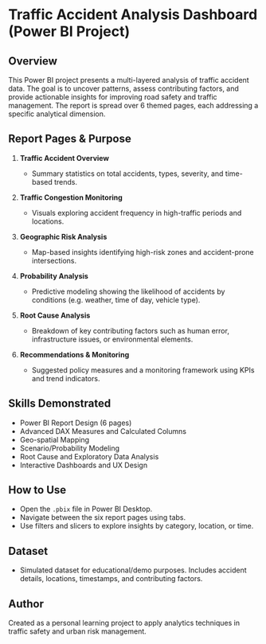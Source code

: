 # Traffic Accident Analysis Dashboard (Power BI Project)

## Overview
This Power BI project presents a multi-layered analysis of traffic accident data. The goal is to uncover patterns, assess contributing factors, and provide actionable insights for improving road safety and traffic management. The report is spread over 6 themed pages, each addressing a specific analytical dimension.

## Report Pages & Purpose

1. **Traffic Accident Overview**  
   - Summary statistics on total accidents, types, severity, and time-based trends.

2. **Traffic Congestion Monitoring**  
   - Visuals exploring accident frequency in high-traffic periods and locations.

3. **Geographic Risk Analysis**  
   - Map-based insights identifying high-risk zones and accident-prone intersections.

4. **Probability Analysis**  
   - Predictive modeling showing the likelihood of accidents by conditions (e.g. weather, time of day, vehicle type).

5. **Root Cause Analysis**  
   - Breakdown of key contributing factors such as human error, infrastructure issues, or environmental elements.

6. **Recommendations & Monitoring**  
   - Suggested policy measures and a monitoring framework using KPIs and trend indicators.

## Skills Demonstrated
- Power BI Report Design (6 pages)
- Advanced DAX Measures and Calculated Columns
- Geo-spatial Mapping
- Scenario/Probability Modeling
- Root Cause and Exploratory Data Analysis
- Interactive Dashboards and UX Design

## How to Use
- Open the `.pbix` file in Power BI Desktop.
- Navigate between the six report pages using tabs.
- Use filters and slicers to explore insights by category, location, or time.

## Dataset
- Simulated dataset for educational/demo purposes. Includes accident details, locations, timestamps, and contributing factors.


## Author
Created as a personal learning project to apply analytics techniques in traffic safety and urban risk management.
